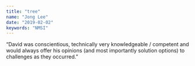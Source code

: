 ```yaml
---
title: "tree"
name: "Jong Lee"
date: "2019-02-02"
keywords: "NMSI"
---
```


“David was conscientious, technically
very knowledgeable / competent and would always
offer his opinions (and most importantly solution
options) to challenges as they occurred.”
